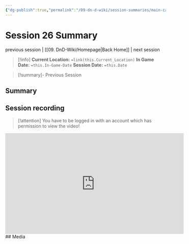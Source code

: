 ```yaml
---
{"dg-publish":true,"permalink":"/09-dn-d-wiki/session-summaries/main-campaign/session-26-summary/","tags":["session-notes-summary","template"]}
---
```



# Session 26 Summary

previous session | [[09. DnD-Wiki/Homepage\|Back Home]] |  next session 

>[!info]
**Current Location:** `=link(this.Current_Location)`
**In Game Date:** `=this.In-Game-Date`
**Session Date:** `=this.Date`

>[!summary]- Previous Session

## Summary


## Session recording
>[!attention] 
>You have to be logged in with an account which has permission to view the video!

<iframe width="560" height="315" src="https://www.youtube.com/watch?v=PzNAtFIjP_U&list=PL0s6l7JuIfaL5Sp5zClbIArvpsVwKS2j-&index=2" title="YouTube video player" frameborder="0" allow="accelerometer; autoplay; clipboard-write; encrypted-media; gyroscope; picture-in-picture; web-share" referrerpolicy="strict-origin-when-cross-origin" allowfullscreen></iframe>
## Media 